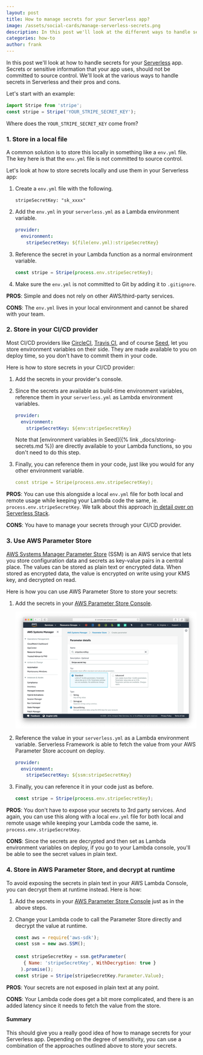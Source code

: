 ```yaml
---
layout: post
title: How to manage secrets for your Serverless app?
image: /assets/social-cards/manage-serverless-secrets.png
description: In this post we'll look at the different ways to handle secrets or sensitive information in your Serverless Framework app on AWS. We'll look at how to store it locally in a file, using a CI/CD provider, AWS SSM, and a combination of a couple of approaches.
categories: how-to
author: frank
---
```


In this post we'll look at how to handle secrets for your [Serverless](https://serverless.com) app. Secrets or sensitive information that your app uses, should not be committed to source control. We'll look at the various ways to handle secrets in Serverless and their pros and cons.

Let's start with an example:

``` js
import Stripe from 'stripe';
const stripe = Stripe('YOUR_STRIPE_SECRET_KEY');
```

Where does the `YOUR_STRIPE_SECRET_KEY` come from?

### 1. Store in a local file

A common solution is to store this locally in something like a `env.yml` file. The key here is that the `env.yml` file is not committed to source control.

Let's look at how to store secrets locally and use them in your Serverless app:

1. Create a `env.yml` file with the following.

   ```
   stripeSecretKey: "sk_xxxx"
   ```

2. Add the `env.yml` in your `serverless.yml` as a Lambda environment variable.

   ``` yml
   provider:
     environment:
       stripeSecretKey: ${file(env.yml):stripeSecretKey}
   ```

3. Reference the secret in your Lambda function as a normal environment variable.

   ``` js
   const stripe = Stripe(process.env.stripeSecretKey);
   ```

4. Make sure the `env.yml` is not committed to Git by adding it to `.gitignore`.

**PROS**: Simple and does not rely on other AWS/third-party services.

**CONS**: The `env.yml` lives in your local environment and cannot be shared with your team.


### 2. Store in your CI/CD provider

Most CI/CD providers like [CircleCI](https://circleci.com), [Travis CI](https://travis-ci.org), and of course [Seed](/), let you store environment variables on their side. They are made available to you on deploy time, so you don't have to commit them in your code.

Here is how to store secrets in your CI/CD provider:

1. Add the secrets in your provider's console.

2. Since the secrets are available as build-time environment variables, reference them in your `serverless.yml` as Lambda environment variables.

   ``` yml
   provider:
     environment:
       stripeSecretKey: ${env:stripeSecretKey}
   ```

   Note that [environment variables in Seed]({% link _docs/storing-secrets.md %}) are directly available to your Lambda functions, so you don't need to do this step.

3. Finally, you can reference them in your code, just like you would for any other environment variable.

   ``` yml
   const stripe = Stripe(process.env.stripeSecretKey);
   ```

**PROS**: You can use this alongside a local `env.yml` file for both local and remote usage while keeping your Lambda code the same, ie. `process.env.stripeSecretKey`. We talk about this approach [in detail over on Serverless Stack](https://serverless-stack.com/chapters/load-secrets-from-env-yml.html).

**CONS**: You have to manage your secrets through your CI/CD provider.


### 3. Use AWS Parameter Store

[AWS Systems Manager Parameter Store](https://docs.aws.amazon.com/systems-manager/latest/userguide/systems-manager-parameter-store.html) (SSM) is an AWS service that lets you store configuration data and secrets as key-value pairs in a central place. The values can be stored as plain text or encrypted data. When stored as encrypted data, the value is encrypted on write using your KMS key, and decrypted on read.

Here is how you can use AWS Parameter Store to store your secrets:

1. Add the secrets in your [AWS Parameter Store Console](https://console.aws.amazon.com/systems-manager/parameters?region=us-east-1).

   ![Store secrets in AWS Parameter Store](/assets/blog/how-to-manage-secrets-for-your-serverless-app/store-secrets-in-aws-parameter-store.png)

2. Reference the value in your `serverless.yml` as a Lambda environment variable. Serverless Framework is able to fetch the value from your AWS Parameter Store account on deploy.

   ``` yml
   provider:
     environment:
       stripeSecretKey: ${ssm:stripeSecretKey}
   ```

3. Finally, you can reference it in your code just as before.

   ``` js
   const stripe = Stripe(process.env.stripeSecretKey);
   ```

**PROS**: You don't have to expose your secrets to 3rd party services. And again, you can use this along with a local `env.yml` file for both local and remote usage while keeping your Lambda code the same, ie. `process.env.stripeSecretKey`.

**CONS**: Since the secrets are decrypted and then set as Lambda environment variables on deploy, if you go to your Lambda console, you'll be able to see the secret values in plain text.
  

### 4. Store in AWS Parameter Store, and decrypt at runtime

To avoid exposing the secrets in plain text in your AWS Lambda Console, you can decrypt them at runtime instead. Here is how:

1. Add the secrets in your [AWS Parameter Store Console](https://console.aws.amazon.com/systems-manager/parameters?region=us-east-1) just as in the above steps.

2. Change your Lambda code to call the Parameter Store directly and decrypt the value at runtime.

   ``` js
   const aws = require('aws-sdk');
   const ssm = new aws.SSM();

   const stripeSecretKey = ssm.getParameter(
      { Name: 'stripeSecretKey', WithDecryption: true }
     ).promise();
   const stripe = Stripe(stripeSecretKey.Parameter.Value);
   ```

**PROS**: Your secrets are not exposed in plain text at any point.

**CONS**: Your Lambda code does get a bit more complicated, and there is an added latency since it needs to fetch the value from the store.

#### Summary

This should give you a really good idea of how to manage secrets for your Serverless app. Depending on the degree of sensitivity, you can use a combination of the approaches outlined above to store your secrets.
  
